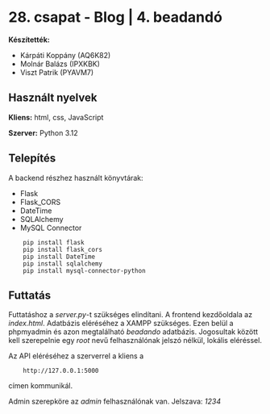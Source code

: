 # 28. csapat - Blog | 4. beadandó


**Készítették:**

- Kárpáti Koppány   (AQ6K82)
- Molnár Balázs     (IPXKBK)
- Viszt Patrik      (PYAVM7)

## Használt nyelvek

**Kliens:** html, css, JavaScript

**Szerver:** Python 3.12

## Telepítés

A backend részhez használt könyvtárak:
- Flask
- Flask_CORS
- DateTime 
- SQLAlchemy
- MySQL Connector

```shell
    pip install flask
    pip install flask_cors
    pip install DateTime
    pip install sqlalchemy
    pip install mysql-connector-python
```

## Futtatás

Futtatáshoz a *server.py*-t szükséges elindítani. A frontend kezdőoldala az *index.html*. Adatbázis eléréséhez a XAMPP szükséges. Ezen belül a phpmyadmin és azon megtalálható *beadando* adatbázis. Jogosultak között kell szerepelnie egy *root* nevű felhasználónak jelszó nélkül, lokális eléréssel.

Az API eléréséhez a szerverrel a kliens a
```url
    http://127.0.0.1:5000
```
címen kommunikál.

Admin szerepköre az *admin* felhasználónak van. Jelszava: *1234*